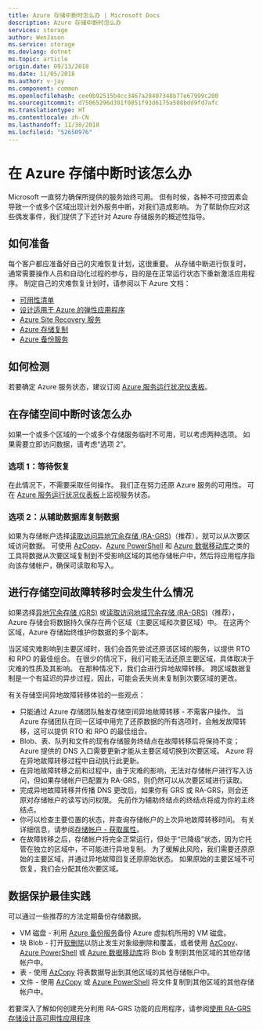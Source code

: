```yaml
---
title: Azure 存储中断时怎么办 | Microsoft Docs
description: Azure 存储中断时怎么办
services: storage
author: WenJason
ms.service: storage
ms.devlang: dotnet
ms.topic: article
origin.date: 09/13/2018
ms.date: 11/05/2018
ms.author: v-jay
ms.component: common
ms.openlocfilehash: cee0b92515b4cc3467a20407348b77e67999c200
ms.sourcegitcommit: d75065296d301f0851f93d6175a508bdd9fd7afc
ms.translationtype: HT
ms.contentlocale: zh-CN
ms.lasthandoff: 11/30/2018
ms.locfileid: "52650976"
---
```

# <a name="what-to-do-if-an-azure-storage-outage-occurs"></a>在 Azure 存储中断时该怎么办
Microsoft 一直努力确保所提供的服务始终可用。 但有时候，各种不可控因素会导致一个或多个区域出现计划外服务中断，对我们造成影响。 为了帮助你应对这些偶发事件，我们提供了下述针对 Azure 存储服务的概述性指导。

## <a name="how-to-prepare"></a>如何准备
每个客户都应准备好自己的灾难恢复计划，这很重要。 从存储中断进行恢复时，通常需要操作人员和自动化过程的参与，目的是在正常运行状态下重新激活应用程序。 制定自己的灾难恢复计划时，请参阅以下 Azure 文档：

* [可用性清单](https://docs.microsoft.com/azure/architecture/checklist/availability)
* [设计适用于 Azure 的弹性应用程序](https://docs.microsoft.com/azure/architecture/resiliency/)
* [Azure Site Recovery 服务](https://www.azure.cn/home/features/site-recovery/)
* [Azure 存储复制](storage-redundancy.md)
* [Azure 备份服务](https://www.azure.cn/home/features/backup/)

## <a name="how-to-detect"></a>如何检测
若要确定 Azure 服务状态，建议订阅 [Azure 服务运行状况仪表板](https://www.azure.cn/support/service-dashboard/)。

## <a name="what-to-do-if-a-storage-outage-occurs"></a>在存储空间中断时该怎么办
如果一个或多个区域的一个或多个存储服务临时不可用，可以考虑两种选项。 如果需要立即访问数据，请考虑“选项 2”。

### <a name="option-1-wait-for-recovery"></a>选项 1：等待恢复
在此情况下，不需要采取任何操作。 我们正在努力还原 Azure 服务的可用性。 可在 [Azure 服务运行状况仪表板](https://www.azure.cn/support/service-dashboard/)上监视服务状态。

### <a name="option-2-copy-data-from-secondary"></a>选项 2：从辅助数据库复制数据
如果为存储帐户选择[读取访问异地冗余存储 (RA-GRS)](storage-redundancy-grs.md)（推荐），就可以从次要区域访问数据。 可使用 [AzCopy](storage-use-azcopy.md)、[Azure PowerShell](storage-powershell-guide-full.md) 和 [Azure 数据移动库](https://azure.microsoft.com/blog/introducing-azure-storage-data-movement-library-preview-2/)之类的工具将数据从次要区域复制到不受影响区域的其他存储帐户中，然后将应用程序指向该存储帐户，确保可读取和写入。

## <a name="what-to-expect-if-a-storage-failover-occurs"></a>进行存储空间故障转移时会发生什么情况
如果选择[异地冗余存储 (GRS)](storage-redundancy-grs.md) 或[读取访问地域冗余存储 (RA-GRS)](storage-redundancy-grs.md)（推荐），Azure 存储会将数据持久保存在两个区域（主要区域和次要区域）中。 在这两个区域，Azure 存储始终维护你数据的多个副本。

当区域灾难影响到主要区域时，我们会首先尝试还原该区域的服务，以提供 RTO 和 RPO 的最佳组合。 在很少的情况下，我们可能无法还原主要区域，具体取决于灾难的性质及其影响。 在那种情况下，我们会进行异地故障转移。 跨区域数据复制是一个有延迟的异步过程，因此，可能会丢失尚未复制到次要区域的更改。

有关存储空间异地故障转移体验的一些观点：

* 只能通过 Azure 存储团队触发存储空间异地故障转移 - 不需客户操作。 当 Azure 存储团队在同一区域中用完了还原数据的所有选项时，会触发故障转移，这可以提供 RTO 和 RPO 的最佳组合。
* Blob、表、队列和文件的现有存储服务终结点在故障转移后将保持不变；Azure 提供的 DNS 入口需要更新才能从主要区域切换到次要区域。 Azure 将在异地故障转移过程中自动执行此更新。
* 在异地故障转移之前和过程中，由于灾难的影响，无法对存储帐户进行写入访问，但如果存储帐户已配置为 RA-GRS，则仍然可以从次要区域进行读取。
* 完成异地故障转移并传播 DNS 更改后，如果你有 GRS 或 RA-GRS，则会还原对存储帐户的读写访问权限。 先前作为辅助终结点的终结点将成为你的主终结点。 
* 你可以检查主要位置的状态，并查询存储帐户的上次异地故障转移时间。 有关详细信息，请参阅[存储帐户 - 获取属性](https://docs.microsoft.com/rest/api/storagerp/storageaccounts/getproperties)。
* 在故障转移之后，存储帐户将完全正常运行，但处于“已降级”状态，因为它托管在独立的区域中，不可能进行异地复制。 为了缓解此风险，我们需要还原原始的主要区域，并通过异地故障回复还原原始状态。 如果原始的主要区域不可恢复，我们会分配其他次要区域。

## <a name="best-practices-for-protecting-your-data"></a>数据保护最佳实践
可以通过一些推荐的方法定期备份存储数据。

* VM 磁盘 - 利用 [Azure 备份服务](https://www.azure.cn/home/features/backup/)备份 Azure 虚拟机所用的 VM 磁盘。
* 块 Blob - 打开[软删除](../blobs/storage-blob-soft-delete.md)以防止发生对象级删除和覆盖，或者使用 [AzCopy](storage-use-azcopy.md)、[Azure PowerShell](storage-powershell-guide-full.md) 或 [Azure 数据移动库](https://azure.microsoft.com/blog/introducing-azure-storage-data-movement-library-preview-2/)将 Blob 复制到其他区域的其他存储帐户中。
* 表 - 使用 [AzCopy](storage-use-azcopy.md) 将表数据导出到其他区域的其他存储帐户中。
* 文件 - 使用 [AzCopy](storage-use-azcopy.md) 或 [Azure PowerShell](storage-powershell-guide-full.md) 将文件复制到其他区域的其他存储帐户中。

若要深入了解如何创建充分利用 RA-GRS 功能的应用程序，请参阅[使用 RA-GRS 存储设计高可用性应用程序](../storage-designing-ha-apps-with-ragrs.md)
